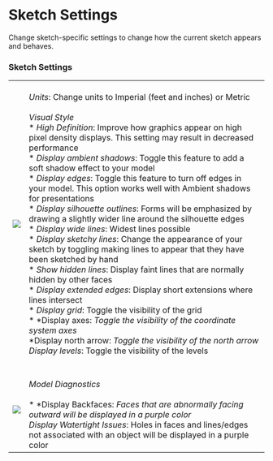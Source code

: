 # Sketch Settings

Change sketch-specific settings to change how the current sketch appears and behaves.

### Sketch Settings

| | |
| ---- | ---- |
| ![](Images/GUID-E8CB6399-D221-4F28-81A6-75CE6D4A3C2D-low.png)   |   <br>*Units*: Change units to Imperial (feet and inches) or Metric<br><br>*Visual Style* <br>* *High Definition*: Improve how graphics appear on high pixel density displays. This setting may result in decreased performance<br>* *Display ambient shadows*: Toggle this feature to add a soft shadow effect to your model<br>* *Display edges*: Toggle this feature to turn off edges in your model. This option works well with Ambient shadows for presentations<br>* *Display silhouette outlines*: Forms will be emphasized by drawing a slightly wider line around the silhouette edges<br>* *Display wide lines*: Widest lines possible<br>* *Display sketchy lines*: Change the appearance of your sketch by toggling making lines to appear that they have been sketched by hand<br>* *Show hidden lines*: Display faint lines that are normally hidden by other faces<br>* *Display extended edges*: Display short extensions where lines intersect<br>* *Display grid*: Toggle the visibility of the grid<br>* *Display axes: *Toggle the visibility of the coordinate system axes<br>* *Display north arrow: *Toggle the visibility of the north arrow<br>* *Display levels*: Toggle the visibility of the levels<br><br>  |
| ![](Images/GUID-5A845410-7137-4375-9B5F-1B8DEE15BD56-low.png)   |   <br>*Model Diagnostics*<br><br>* *Display Backfaces: *Faces that are abnormally facing outward will be displayed in a purple color<br>* *Display Watertight Issues*: Holes in faces and lines/edges not associated with an object will be displayed in a purple color<br>  |

